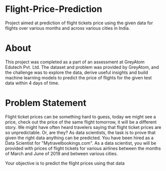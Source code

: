 # Flight-Price-Prediction
Project aimed at prediction of flight tickets price using the given data for flights over various months and across various cities in India.

# About
This project was completed as a part of an assessment at GreyAtom Edutech Pvt. Ltd.
The dataset and problem was provided by GreyAtom, and the challenge was to explore the data, derive useful insights and build machine learning models to predict the price of flights for the given test data within 4 days of time.

# Problem Statement
Flight ticket prices can be something hard to guess, today we might see a price, check out the price of the same flight tomorrow, it will be a different story. We might have often heard travelers saying that flight ticket prices are so unpredictable. Or, are they? As data scientists, the task is to prove that given the right data anything can be predicted. You have been hired as a Data Scientist for "Mytravelbookings.com". As a data scientist, you will be provided with prices of flight tickets for various airlines between the months of March and June of 2019 and between various cities.

Your objective is to predict the flight prices using that data
